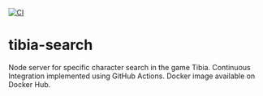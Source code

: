 [![CI](https://github.com/DimitriFinger/tibia-search/actions/workflows/main.yml/badge.svg)](https://github.com/DimitriFinger/tibia-search/actions/workflows/main.yml)

# tibia-search
Node server for specific character search in the game Tibia.
Continuous Integration implemented using GitHub Actions.
Docker image available on Docker Hub.








